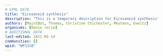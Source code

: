 ```yaml
---
# GPML DATA
title: "Eicosanoid synthesis"
description: "This is a temporary description for Eicosanoid synthesis"
authors: [MaintBot, Thomas, Christine Chichester, Mkutmon, Eweitz]
organisms: [Danio rerio]
# ADDITIONAL DATA
last-edited: 2021-05-14
communities: []
wpid: "WP1318"
---
```

